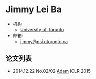 # Jimmy Lei Ba

- 机构
  - [University of Toronto](../Institutions/University_of_Toronto_加拿大多伦多大学.md)
- 邮箱:
  - <jimmy@psi.utoronto.ca>

## 论文列表

- 2014.12.22 No.02/02 [Adam](../Models/_Basis/2014.12.22_Adam.md) ICLR 2015